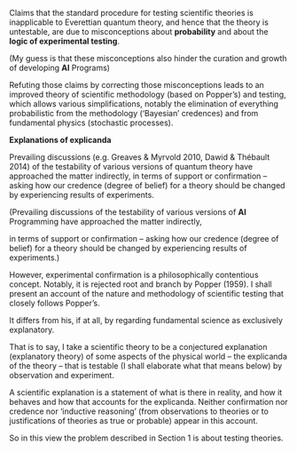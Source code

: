 Claims that the standard procedure for testing scientific theories is
inapplicable to Everettian quantum theory, and hence that the theory is
untestable, are due to misconceptions about **probability** and about the
**logic of experimental testing**.

(My guess is that these misconceptions also hinder the curation and growth of developing **AI** Programs)

Refuting those claims by correcting those
misconceptions leads to an improved theory of scientific methodology
(based on Popper’s) and testing, which allows various simplifications,
notably the elimination of everything probabilistic from the
methodology (‘Bayesian’ credences) and from fundamental physics
(stochastic processes).

**Explanations of explicanda**

Prevailing discussions (e.g. Greaves & Myrvold 2010, Dawid & Thébault 2014) of the
testability of various versions of quantum theory have approached the matter
indirectly, in terms of support or confirmation – asking how our credence (degree of
belief) for a theory should be changed by experiencing results of experiments.

(Prevailing discussions of the testability of various versions of **AI** Programming have approached the matter indirectly,

in terms of support or confirmation – asking how our credence (degree of belief) for a theory should be changed by experiencing results of experiments.)

However, experimental confirmation is a philosophically contentious concept.
Notably, it is rejected root and branch by Popper (1959). I shall present an account of
the nature and methodology of scientific testing that closely follows Popper’s. 

It differs from his, if at all, by regarding fundamental science as exclusively
explanatory. 

That is to say, I take a scientific theory to be a conjectured explanation
(explanatory theory) of some aspects of the physical world – the explicanda of the
theory – that is testable (I shall elaborate what that means below) by observation and
experiment.

A scientific explanation is a statement of what is there in reality, and how
it behaves and how that accounts for the explicanda. Neither confirmation nor
credence nor ‘inductive reasoning’ (from observations to theories or to justifications
of theories as true or probable) appear in this account.

So in this view the problem described in Section 1 is about testing theories.
